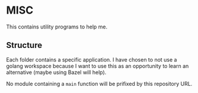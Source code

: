 # MISC

This contains utility programs to help me.

## Structure

Each folder contains a specific application. I have chosen to not use a golang workspace
because I want to use this as an opportunity to learn an alternative (maybe using Bazel will help).

No module containing a `main` function will be prifixed by this repository URL.
